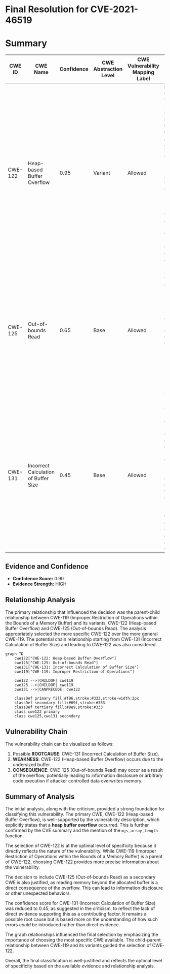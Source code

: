 # Final Resolution for CVE-2021-46519

# Summary
| CWE ID | CWE Name | Confidence | CWE Abstraction Level | CWE Vulnerability Mapping Label | CWE-Vulnerability Mapping Notes |
|---|---|---|---|---|---|
| CWE-122 | Heap-based Buffer Overflow | 0.95 | Variant | Allowed | **Primary CWE**: The vulnerability is explicitly described as a **heap buffer overflow**. Allows attacker to write outside the buffer, potentially leading to arbitrary code execution. Mitigation: Use languages with automatic bounds checking or libraries to abstract away risky APIs.|
| CWE-125 | Out-of-bounds Read | 0.65 | Base | Allowed | Secondary Candidate: The vulnerability involves reading memory beyond the allocated buffer (a consequence of the overflow), potentially leaking sensitive information. Mitigation: Implement strict input validation. |
| CWE-131 | Incorrect Calculation of Buffer Size | 0.45 | Base | Allowed | Secondary Candidate: Possible root cause. The buffer overflow *could* be caused by an incorrect calculation of buffer size, however, no direct evidence from the description. Mitigation: Implement thorough checks to ensure the accuracy of all buffer size calculations.|

## Evidence and Confidence

*   **Confidence Score:** 0.90
*   **Evidence Strength:** HIGH

## Relationship Analysis
The primary relationship that influenced the decision was the parent-child relationship between CWE-119 (Improper Restriction of Operations within the Bounds of a Memory Buffer) and its variants, CWE-122 (Heap-based Buffer Overflow) and CWE-125 (Out-of-bounds Read). The analysis appropriately selected the more specific CWE-122 over the more general CWE-119. The potential chain relationship starting from CWE-131 (Incorrect Calculation of Buffer Size) and leading to CWE-122 was also considered.

```mermaid
graph TD
    cwe122["CWE-122: Heap-based Buffer Overflow"]
    cwe125["CWE-125: Out-of-bounds Read"]
    cwe131["CWE-131: Incorrect Calculation of Buffer Size"]
    cwe119["CWE-119: Improper Restriction of Operations"]
    
    cwe122 -->|CHILDOF| cwe119
    cwe125 -->|CHILDOF| cwe119
    cwe131 -->|CANPRECEDE| cwe122
    
    classDef primary fill:#f96,stroke:#333,stroke-width:2px
    classDef secondary fill:#69f,stroke:#333
    classDef tertiary fill:#9e9,stroke:#333
    class cwe122 primary
    class cwe125,cwe131 secondary
```

## Vulnerability Chain
The vulnerability chain can be visualized as follows:

1.  Possible **ROOTCAUSE**: CWE-131 (Incorrect Calculation of Buffer Size).
2.  **WEAKNESS**: CWE-122 (Heap-based Buffer Overflow) occurs due to the undersized buffer.
3.  **CONSEQUENCE**: CWE-125 (Out-of-bounds Read) may occur as a result of the overflow, potentially leading to information disclosure or arbitrary code execution if attacker controlled data overwrites memory.

## Summary of Analysis
The initial analysis, along with the criticism, provided a strong foundation for classifying this vulnerability. The primary CWE, CWE-122 (Heap-based Buffer Overflow), is well-supported by the vulnerability description, which explicitly states that a **heap buffer overflow** occurred. This is further confirmed by the CVE summary and the mention of the `mjs_array_length` function.

The selection of CWE-122 is at the optimal level of specificity because it directly reflects the nature of the vulnerability. While CWE-119 (Improper Restriction of Operations within the Bounds of a Memory Buffer) is a parent of CWE-122, choosing CWE-122 provides more precise information about the vulnerability.

The decision to include CWE-125 (Out-of-bounds Read) as a secondary CWE is also justified, as reading memory beyond the allocated buffer is a direct consequence of the overflow. This can lead to information disclosure or other unexpected behaviors.

The confidence score for CWE-131 (Incorrect Calculation of Buffer Size) was reduced to 0.45, as suggested in the criticism, to reflect the lack of direct evidence supporting this as a contributing factor. It remains a possible root cause but is based more on the understanding of how such errors *could* be introduced rather than direct evidence.

The graph relationships influenced the final selection by emphasizing the importance of choosing the most specific CWE available. The child-parent relationship between CWE-119 and its variants guided the selection of CWE-122.

Overall, the final classification is well-justified and reflects the optimal level of specificity based on the available evidence and relationship analysis.